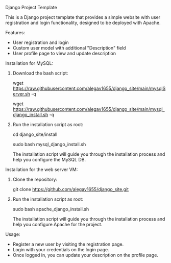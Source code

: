Django Project Template

This is a Django project template that provides a simple website with user registration and login functionality, designed to be deployed with Apache.

Features:

- User registration and login
- Custom user model with additional "Description" field
- User profile page to view and update description

Installation for MySQL:

1. Download the bash script:

    wget https://raw.githubusercontent.com/alegav1655/django_site/main/mysqlServer.sh -q
    
    wget https://raw.githubusercontent.com/alegav1655/django_site/main/mysql_django_install.sh -q
    
2. Run the installation script as root:
    
    cd django_site/install
    
    sudo bash mysql_django_install.sh
    
    The installation script will guide you through the installation process and help you configure the MySQL DB.


Installation for the web server VM:

1. Clone the repository:

   git clone https://github.com/alegav1655/django_site.git

2. Run the installation script as root:

   sudo bash apache_django_install.sh

   The installation script will guide you through the installation process and help you configure Apache for the project.

Usage:

- Register a new user by visiting the registration page.
- Login with your credentials on the login page.
- Once logged in, you can update your description on the profile page.
